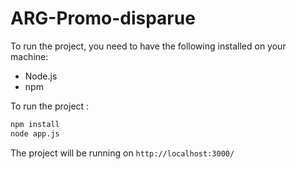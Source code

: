 # ARG-Promo-disparue

To run the project, you need to have the following installed on your machine:
- Node.js
- npm

To run the project :

```bash
npm install
node app.js
```

The project will be running on `http://localhost:3000/`
